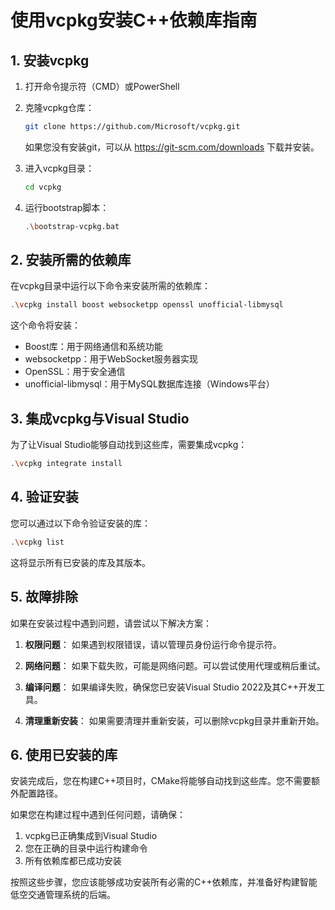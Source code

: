 # 使用vcpkg安装C++依赖库指南

## 1. 安装vcpkg

1. 打开命令提示符（CMD）或PowerShell
2. 克隆vcpkg仓库：
   ```bash
   git clone https://github.com/Microsoft/vcpkg.git
   ```
   
   如果您没有安装git，可以从 https://git-scm.com/downloads 下载并安装。

3. 进入vcpkg目录：
   ```bash
   cd vcpkg
   ```

4. 运行bootstrap脚本：
   ```bash
   .\bootstrap-vcpkg.bat
   ```

## 2. 安装所需的依赖库

在vcpkg目录中运行以下命令来安装所需的依赖库：

```bash
.\vcpkg install boost websocketpp openssl unofficial-libmysql
```

这个命令将安装：
- Boost库：用于网络通信和系统功能
- websocketpp：用于WebSocket服务器实现
- OpenSSL：用于安全通信
- unofficial-libmysql：用于MySQL数据库连接（Windows平台）

## 3. 集成vcpkg与Visual Studio

为了让Visual Studio能够自动找到这些库，需要集成vcpkg：

```bash
.\vcpkg integrate install
```

## 4. 验证安装

您可以通过以下命令验证安装的库：

```bash
.\vcpkg list
```

这将显示所有已安装的库及其版本。

## 5. 故障排除

如果在安装过程中遇到问题，请尝试以下解决方案：

1. **权限问题**：
   如果遇到权限错误，请以管理员身份运行命令提示符。

2. **网络问题**：
   如果下载失败，可能是网络问题。可以尝试使用代理或稍后重试。

3. **编译问题**：
   如果编译失败，确保您已安装Visual Studio 2022及其C++开发工具。

4. **清理重新安装**：
   如果需要清理并重新安装，可以删除vcpkg目录并重新开始。

## 6. 使用已安装的库

安装完成后，您在构建C++项目时，CMake将能够自动找到这些库。您不需要额外配置路径。

如果您在构建过程中遇到任何问题，请确保：
1. vcpkg已正确集成到Visual Studio
2. 您在正确的目录中运行构建命令
3. 所有依赖库都已成功安装

按照这些步骤，您应该能够成功安装所有必需的C++依赖库，并准备好构建智能低空交通管理系统的后端。
